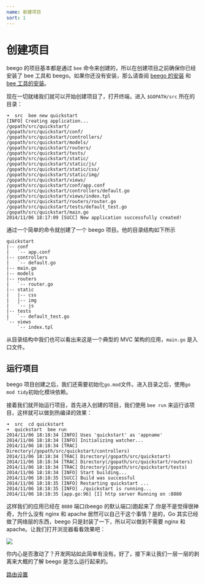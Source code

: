 ```yaml
---
name: 新建项目
sort: 1
---
```


# 创建项目

beego 的项目基本都是通过 `bee` 命令来创建的，所以在创建项目之前确保你已经安装了 bee 工具和 beego。如果你还没有安装，那么请查阅 [beego 的安装](../install) 和 [bee 工具的安装](../install/bee.md)。

现在一切就绪我们就可以开始创建项目了，打开终端，进入 `$GOPATH/src` 所在的目录：

	➜  src  bee new quickstart
	[INFO] Creating application...
	/gopath/src/quickstart/
	/gopath/src/quickstart/conf/
	/gopath/src/quickstart/controllers/
	/gopath/src/quickstart/models/
	/gopath/src/quickstart/routers/
	/gopath/src/quickstart/tests/
	/gopath/src/quickstart/static/
	/gopath/src/quickstart/static/js/
	/gopath/src/quickstart/static/css/
	/gopath/src/quickstart/static/img/
	/gopath/src/quickstart/views/
	/gopath/src/quickstart/conf/app.conf
	/gopath/src/quickstart/controllers/default.go
	/gopath/src/quickstart/views/index.tpl
	/gopath/src/quickstart/routers/router.go
	/gopath/src/quickstart/tests/default_test.go
	/gopath/src/quickstart/main.go
	2014/11/06 18:17:09 [SUCC] New application successfully created!

通过一个简单的命令就创建了一个 beego 项目。他的目录结构如下所示

	quickstart
	|-- conf
	|   `-- app.conf
	|-- controllers
	|   `-- default.go
	|-- main.go
	|-- models
	|-- routers
	|   `-- router.go
	|-- static
	|   |-- css
	|   |-- img
	|   `-- js
	|-- tests
	|   `-- default_test.go
	`-- views
	    `-- index.tpl

从目录结构中我们也可以看出来这是一个典型的 MVC 架构的应用，`main.go` 是入口文件。
## 运行项目

beego 项目创建之后，我们还需要初始化`go.mod`文件。进入目录之后，使用`go mod tidy`初始化模块依赖。

接着我们就开始运行项目，首先进入创建的项目，我们使用 `bee run` 来运行该项目，这样就可以做到热编译的效果：

	➜  src  cd quickstart
	➜  quickstart  bee run
	2014/11/06 18:18:34 [INFO] Uses 'quickstart' as 'appname'
	2014/11/06 18:18:34 [INFO] Initializing watcher...
	2014/11/06 18:18:34 [TRAC] Directory(/gopath/src/quickstart/controllers)
	2014/11/06 18:18:34 [TRAC] Directory(/gopath/src/quickstart)
	2014/11/06 18:18:34 [TRAC] Directory(/gopath/src/quickstart/routers)
	2014/11/06 18:18:34 [TRAC] Directory(/gopath/src/quickstart/tests)
	2014/11/06 18:18:34 [INFO] Start building...
	2014/11/06 18:18:35 [SUCC] Build was successful
	2014/11/06 18:18:35 [INFO] Restarting quickstart ...
	2014/11/06 18:18:35 [INFO] ./quickstart is running...
	2014/11/06 18:18:35 [app.go:96] [I] http server Running on :8080

这样我们的应用已经在 `8080` 端口(beego 的默认端口)跑起来了.你是不是觉得很神奇，为什么没有 nginx 和 apache 居然可以自己干这个事情？是的，Go 其实已经做了网络层的东西，beego 只是封装了一下，所以可以做到不需要 nginx 和 apache。让我们打开浏览器看看效果吧：

![](../images/beerun.png)

你内心是否激动了？开发网站如此简单有没有。好了，接下来让我们一层一层的剥离来大概的了解 beego 是怎么运行起来的。

[路由设置](./router.md)
